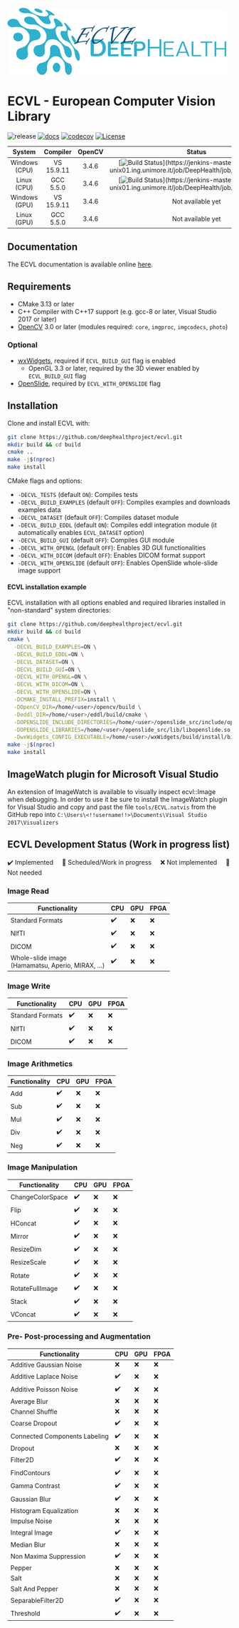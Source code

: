 
![ECVL](doc/logo/DEEPHEALTH_doxygen_logo_reduced.png)
# ECVL - European Computer Vision Library 
![release](https://img.shields.io/github/v/release/deephealthproject/ecvl)
[![docs](https://readthedocs.org/projects/pip/badge/?version=latest&style=flat)](https://deephealthproject.github.io/ecvl/)
[![codecov](https://codecov.io/gh/deephealthproject/ecvl/branch/master/graph/badge.svg)](https://codecov.io/gh/deephealthproject/ecvl)
[![License](https://img.shields.io/apm/l/vim-mode)](https://github.com/deephealthproject/ecvl/blob/master/LICENSE)

| System  |  Compiler  | OpenCV | Status | 
|:-------:|:----------:|:------:|:------:|
| Windows (CPU) | VS 15.9.11 | 3.4.6  |[![Build Status](https://jenkins-master-deephealth-unix01.ing.unimore.it/badge/job/DeepHealth/job/ecvl/job/master/windows_end?)](https://jenkins-master-deephealth-unix01.ing.unimore.it/job/DeepHealth/job/ecvl/job/master/)        |
| Linux (CPU)   | GCC 5.5.0  | 3.4.6  |[![Build Status](https://jenkins-master-deephealth-unix01.ing.unimore.it/badge/job/DeepHealth/job/ecvl/job/master/linux_end?)](https://jenkins-master-deephealth-unix01.ing.unimore.it/job/DeepHealth/job/ecvl/job/master/)        |
| Windows (GPU) | VS 15.9.11 | 3.4.6  |  Not available yet        |
| Linux (GPU)   | GCC 5.5.0  | 3.4.6  |  Not available yet        |


## Documentation

The ECVL documentation is available online [here](https://deephealthproject.github.io/ecvl/).

## Requirements
- CMake 3.13 or later
- C++ Compiler with C++17 support (e.g. gcc-8 or later, Visual Studio 2017 or later)
- [OpenCV](https://opencv.org) 3.0 or later (modules required: `core`, `imgproc`, `imgcodecs`, `photo`)

### Optional
- [wxWidgets](https://www.wxwidgets.org/), required if `ECVL_BUILD_GUI` flag is enabled
  - OpenGL 3.3 or later, required by the 3D viewer enabled by `ECVL_BUILD_GUI` flag
- [OpenSlide](https://github.com/openslide/openslide), required by `ECVL_WITH_OPENSLIDE` flag

## Installation
Clone and install ECVL with:
```bash
git clone https://github.com/deephealthproject/ecvl.git
mkdir build && cd build
cmake ..
make -j$(nproc)
make install
```

CMake flags and options:
- `-DECVL_TESTS` (default `ON`): Compiles tests
- `-DECVL_BUILD_EXAMPLES` (default `OFF`): Compiles examples and downloads examples data 
- `-DECVL_DATASET` (default `OFF`): Compiles dataset module
- `-DECVL_BUILD_EDDL` (default `ON`): Compiles eddl integration module (it automatically enables `ECVL_DATASET` option)
- `-DECVL_BUILD_GUI` (default `OFF`): Compiles GUI module
- `-DECVL_WITH_OPENGL` (default `OFF`): Enables 3D GUI functionalities
- `-DECVL_WITH_DICOM` (default `OFF`): Enables DICOM format support
- `-DECVL_WITH_OPENSLIDE` (default `OFF`): Enables OpenSlide whole-slide image support

#### ECVL installation example
ECVL installation with all options enabled and required libraries installed in "non-standard" system directories:
```bash
git clone https://github.com/deephealthproject/ecvl.git
mkdir build && cd build
cmake \
  -DECVL_BUILD_EXAMPLES=ON \
  -DECVL_BUILD_EDDL=ON \
  -DECVL_DATASET=ON \
  -DECVL_BUILD_GUI=ON \
  -DECVL_WITH_OPENGL=ON \
  -DECVL_WITH_DICOM=ON \
  -DECVL_WITH_OPENSLIDE=ON \
  -DCMAKE_INSTALL_PREFIX=install \
  -DOpenCV_DIR=/home/<user>/opencv/build \
  -Deddl_DIR=/home/<user>/eddl/build/cmake \
  -DOPENSLIDE_INCLUDE_DIRECTORIES=/home/<user>/openslide_src/include/openslide \
  -DOPENSLIDE_LIBRARIES=/home/<user>/openslide_src/lib/libopenslide.so \
  -DwxWidgets_CONFIG_EXECUTABLE=/home/<user>/wxWidgets/build/install/bin/wx-config ..
make -j$(nproc)
make install
```

## ImageWatch plugin for Microsoft Visual Studio

An extension of ImageWatch is available to visually inspect ecvl::Image when debugging. In order to use it be sure to install the ImageWatch plugin for Visual Studio and copy and past the file ```tools/ECVL.natvis``` from the GitHub repo into ```C:\Users\<!!username!!>\Documents\Visual Studio 2017\Visualizers```

## ECVL Development Status (Work in progress list)

:heavy_check_mark: Implemented &nbsp; &nbsp; :large_blue_circle: Scheduled/Work in progress &nbsp; &nbsp; :x: Not implemented &nbsp; &nbsp; :no_entry_sign: Not needed

### Image Read
| Functionality | CPU | GPU | FPGA |
|--|--|--|--|
| Standard Formats | :heavy_check_mark: | :x: | :x: |
| NIfTI | :heavy_check_mark: | :x: | :x: |
| DICOM | :heavy_check_mark: | :x: | :x: |
| Whole-slide image <br>(Hamamatsu, Aperio, MIRAX, ...) | :heavy_check_mark: | :x: | :x: |

### Image Write
| Functionality | CPU | GPU | FPGA |
|--|--|--|--|
| Standard Formats | :heavy_check_mark: | :x: | :x: |
| NIfTI | :heavy_check_mark: | :x: | :x: |
| DICOM | :heavy_check_mark: | :x: | :x: |

### Image Arithmetics
| Functionality | CPU | GPU | FPGA |
|--|--|--|--|
| Add | :heavy_check_mark: | :x: | :x: |
| Sub | :heavy_check_mark: | :x: | :x: |
| Mul | :heavy_check_mark: | :x: | :x: |
| Div | :heavy_check_mark: | :x: | :x: |
| Neg | :heavy_check_mark: | :x: | :x: |

### Image Manipulation
| Functionality | CPU | GPU | FPGA |
|--|--|--|--|
| ChangeColorSpace | :heavy_check_mark: | :x: | :x: |
| Flip | :heavy_check_mark: | :x: | :x: |
| HConcat | :heavy_check_mark: | :x: | :x: |
| Mirror | :heavy_check_mark: | :x: | :x: |
| ResizeDim | :heavy_check_mark: | :x: | :x: |
| ResizeScale | :heavy_check_mark: | :x: | :x: |
| Rotate | :heavy_check_mark: | :x: | :x: |
| RotateFullImage | :heavy_check_mark: | :x: | :x: |
| Stack | :heavy_check_mark: | :x: | :x: |
| VConcat | :heavy_check_mark: | :x: | :x: |

### Pre- Post-processing and Augmentation
| Functionality | CPU | GPU | FPGA |
|--|--|--|--|
| Additive Gaussian Noise | :x: | :x: | :x: |
| Additive Laplace Noise | :heavy_check_mark: | :x: | :x: |
| Additive Poisson Noise | :heavy_check_mark: | :x: | :x: |
| Average Blur | :x: | :x: | :x: |
| Channel Shuffle | :x: | :x: | :x: |
| Coarse Dropout | :heavy_check_mark: | :x: | :x: |
| Connected Components Labeling | :heavy_check_mark: | :x: | :x: |
| Dropout | :x: | :x: | :x: |
| Filter2D | :heavy_check_mark: | :x: | :x: |
| FindContours | :heavy_check_mark: | :x: | :x: |
| Gamma Contrast | :heavy_check_mark: | :x: | :x: |
| Gaussian Blur | :heavy_check_mark: | :x: | :x: |
| Histogram Equalization | :x: | :x: | :x: |
| Impulse Noise | :x: | :x: | :x: |
| Integral Image | :heavy_check_mark: | :x: | :x: |
| Median Blur | :x: | :x: | :x: |
| Non Maxima Suppression | :heavy_check_mark: | :x: | :x: |
| Pepper | :x: | :x: | :x: |
| Salt | :x: | :x: | :x: |
| Salt And Pepper | :x: | :x: | :x: |
| SeparableFilter2D | :heavy_check_mark: | :x: | :x: |
| Threshold | :heavy_check_mark: | :x: | :x: |
